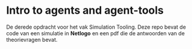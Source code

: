 # Intro to agents and agent-tools 

De derede opdracht voor het vak Simulation Tooling. 
Deze repo bevat de code van een simulatie in __Netlogo__ en een pdf die de antwoorden van de theorievragen bevat. 
